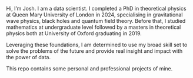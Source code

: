 Hi, I’m Josh. I am a data scientist. I completed a PhD in theoretical physics at Queen Mary University of London in 2024, specialising in gravitational wave physics, black holes and quantum field theory. Before that, I studied mathematics at undergraduate level followed by a masters in theoretical physics both at University of Oxford graduating in 2019. 

Leveraging these foundations, I am determined to use my broad skill set to solve the problems of the future and provide real insight and impact with the power of data.

This repo contains some personal and professional projects of mine.
<!---
joshgowdyprog/joshgowdyprog is a ✨ special ✨ repository because its `README.md` (this file) appears on your GitHub profile.
You can click the Preview link to take a look at your changes.
--->
